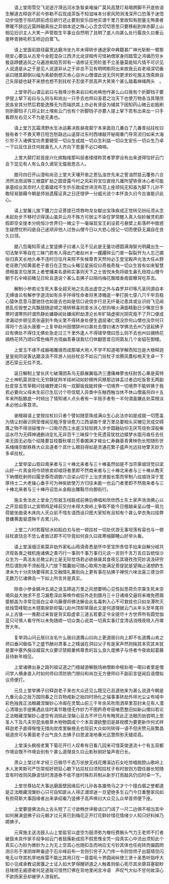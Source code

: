 <!-- { "loadSidebar": true } -->
　　请上堂雨雪交飞泥途泞滑迅河水急智桌难操广莫风高慧灯易暗跨脚不开底依语生解道古释迦不前今弥勒不后现成茶饭不知滋味本分家风罔测浅深开口恐落于迷悟动步怕堕于陷坑顾前虑后欲行还止要到安乐田地实谓千里万里故知有胆量无怖畏者寒暖不辞远近莫辨融真俗之异销本迹之殊心心念念切切思思只要移船到岸赤脚上山相见旧识主人大笑一声管取生平事业自然明了且明了底人向甚么处行履良久曰重云崖畔青狮吼积玉桥边白鹭飞。

　　请上堂面前路径最宽达磨冷坐九年未得转步通途家中典籍甚广神光斩断一臂那晓安心要旨从古至今金鋀混杂江西济北讹谬相传可怪衲僧家身同踏雪之鸿循历穷乡极县蹄健追风之马遍游紫陌芳郊有一语修证无劳阶差不立圣量莫能知凡情不可识见人说道是从之于是见人说道非从之于非总不见有明明剔将出来故我云岩老祖深切垂谕曰随其颠倒以缁为素颠倒想灭肯心自许山僧谓此说无窍何更求妙吃施主饱斋屙自己矢尿疑也疑不来想也想不到拄杖子忍俊不禁高声大笑笑个甚么踏着麻绳两头　。

　　上堂举药山谓云岩曰与我唤沙弥来岩曰和尚唤他作甚么山曰我有个折脚铛子要伊提上挈下岩曰与么则与和尚出一只手去也师曰圣君之治天下也使万物各当其理庶民各安其分然后君能逸豫无为而端拱其上亦必有贤臣为辅其下因知药山微云岩振刷则折脚铛子几将尘封土埋矣云门也有个折脚铛子亦要人提上挈下若有出来出一只手看顾左右见义不为是无勇也。

　　请上堂万瓦霜清野水生冰运筹决胜昼夜靡宁本来面目几番白了几番青拈拄杖曰独有者个不畏天寒日短岂愁路远山遥穿过东村西埭敲开秘阁重门导背流归如来大海引穷子入诸佛宝坊贵要摄受一切众生成就一切众生利益一切众生安乐一切众生乃卓一下曰且住且住何故鼻孔人人齐向下思量不必口喃喃。

　　上堂大颠打趁首座兴化摈黜维那叫屈者缕缕称赏者寥寥设有出来道得恰好云门会下显见有人有么良久谪官无愠我思古人。

　　腊月四日开山澄和尚忌上堂大天壤开凿之恩弘浊世先来之誓油然慈云覆弥六合沛然法雨润等三根震旷劫之圆音露今时之风彩将宝位直授凡庸所望铁骨冰心者可能承基绍业其奈时人恋着嬉戏不生忻乐致成世谛流布范上座顽钝无知虽为脚下儿孙不敢轻易狼藉今朝是师翁遗履证真之日还借伊一分威光说个本怀良久曰今古谁能识此心。

　　请上堂屠儿放下鑯刀立证菩提已烦唇吻龙女献出宝珠疾成正觉转见纷纭须从念未起处步不移时识得溪山虽异云月不殊方可居尘不染在梦常醒入真入俗妙展灵机即假即空全提本分统恒沙世界归一微尘于一毫端现宝王刹设若弓悬壁上影落杯中致惑生疑攒忧积闷是自己迷顽非他人过咎山僧今日以大悲心授记一切而使获无漏自在良久曰领。

　　腊八岊庵知茶请上堂竖拂子曰诸人见不见此是无量功德圆满海智光明藏出生一切法聚平等自在三昧门若有入得此门者赵州关一趯趯碎云门普一裂裂开为人忘己摄俗归真天长地久奉不违时日往月来照不失候尊贵天然何必王登宝殿声光浩大任从野老讴歌乃知黄面老子昔日在正觉山头睹见星辰叹曰奇哉奇哉一切众生皆有如来智慧德相虽言位居其上者誉播美名褒称实事则天下之士皆悦未免将娘生鼻孔扭捏山僧今朝于石伞峰前睹见日轮且道说个甚么击拂子曰隔坞梅花飘暗香南窗曝背吃茶去。

　　解制小参若论生死大事全超天地之先高出虚空之外与森罗并印等凡圣同源自本无缚谁论有解参学道流如有杀手拌得性命者将黑漆桶底一拳打脱七穿八穴千牢百稳心猿休息意马罢驰住也如是去也如是信口说信步行总无纤毫过患其或业识纷飞见闻惑乱任毁誉之风飘鼓随逆顺之境转移喜则爱水沃心怒则嗔火满面精勤日少懈怠日多寒时谓寒热时谓热静处嫌静闹处嫌闹积劫漂沦长年旷隔虚掷光阴究竟不了开口便成渗漏动步顿见乖张逼到牛角尖里不得转身处便生退屈诸仁既没奈何山僧也没奈何只得将个古话头唐塞一上复举赵州因僧辞州曰甚处去僧曰诸方学佛法去州乃竖起拂子曰有佛处不得住无佛处急走过三千里外逢人不得错举僧曰恁么则不去也州曰摘杨花摘杨花师乃颂曰雪色梅开古径幽青春误我忆归休翻思昔日同窗友几个金貂在御楼。

　　上堂玉不琢不成器喝雕琢而成那堪大用人不学不知道喝学解而知岂是大根释迦皇皇宛同说客达磨汲汲不异游人拈拄杖总不如云门拄杖子龙腾凤翥标格天生卓一下透石穿云无往不克。

　　诞日解制上堂长庆七破蒲团系鸟无繇展翼临济三遭痛棒蓼虫枉耐苦心果是英特之士神机莫测变化无穷静犹羚羊挂树动如妙翅抟风移那边钵盂过者边吃饭曾无两副肚皮穿玉笥草鞋问钱塘野渡只有一双脚版我能转换一切境界一切境界不能转换于我若必要向父母未生前已生后讨个符信辊入异类中东触西触当休不休山僧虽将四十五年来所酝酿底一时倾出了情知诸人点头者有一半摇手者有一半何谓虽嫌此处菜根淡未必他山客意浓。

　　谢檀越请上堂按拄杖曰只者个譬如随意珠成满众生心此法亦如是成就一切愿盖为情尘封蔽识网莹缠闻见粗浮訾诽愈力江西湖南千里万里总要相头买帽见货成交碍膺之物不得消镕惟许一口吸尽西江水底汉轻轻跨入步步圆融钻仰无厌笃信弥深般柴运水尽为无碍神通删诗定礼无非百千三昧探个生死遗音犹枕边蝶梦水面月痕任去任来无固无必指个绍隆要旨桂馥秋墀兰芳春圃渊才峻业仁寿巍基青黄映色长短随形世系绳绳宗猷秩秩大众且道者个具什么眼目得如是灵通花繁子盛声光远拄地擎天妙力多卓拄杖。

　　上堂举梁山观曰南来者与三十棒北来者与三十棒虽然如是不当宗乘琅玡觉曰梁山好一片真金将作顽铁卖却琅玡者里即不然南来者与三十棒北来者与三十棒从教天下衲僧贬剥师曰履至尊而调御六合梁山切于上治求贤振长策而宰制八纮琅玡深于宽厚待士二大老操心垂手可为神矣欲使万方归往未能一也云门者里即不然南来者与三十棒北来者与三十棒丹诏忽从金殿出雕鞍尽向御街行。

　　施主舍法衣上堂金刀剪就玉线联成前佛后佛唱和欣欣西土东土家声浩浩佛心以之开显祖意以之宣明鸡足峰前交付未得大庾岭上争取不能今日檀越亲呈山僧一肩允荷披坐曲录木床向人天众前不惜东语西话只图大家知有且知有个甚么举衣角曰挂弊昔嫌黄面叟遗殃千古累儿孙。

　　上堂二六时若履轻冰如蹈白刃与他一顿拄杖一切处优游无事坦荡有容也与一顿拄杖直饶总不恁么者放过即不可毕竟如何良久曰夜寒缩脚睡山好举头看。

　　请上堂溪烟泛紫莫非劫外家私山雨滴青悉是怀中至宝所贵信手拈来自解分岐共济观各类之根机施诸佛之善巧行一事则千事万事归元说一言则千言万言应旨统恒沙众生为一真法友总微尘刹土是无际觉场若必欲昼废其食夜忘其寝孜孜究妙汲汲研穷然后谓到岸不须船筏入门放下瓢囊始可随心取用方能满足菩提犹是望梅止渴想酢生津未为十分庆快要得宾主交融情礼兼到向上更有事在拈拂子禅悦六味法喜三德当供无数万亿诸佛击一下如上所言并是真实。

　　除夜小参金鳞冲五湖之浪玉蹄追万里之风想要明心见性拟思荷负宗乘生死未空境风益大驰求不息习漏愈深此等唤作痴狂外走到腊月三十日诸缘交逼将来难免攒眉蹙额盖为寻常见摇白尘卓乌藤便将佛法解会此名毒刺入心不可救拔也只如龙潭吹灭纸烛雪峰辊出木毬南泉斩却猫儿赵州顶却草屦此又是何道理据云门从年头至年尾将从上古锥一一推勘过来皆是背实蹈虚拿三道五若要正令全提尽十方世界所有圆觉伽蓝只可倩人看守所以未免随顺一切众类心说其一切真实事灯宜清话消残夜晓入丹墀贺大年。

　　复举洞山问云居曰汝名什么居曰道膺山曰向上更道居曰向上即不名道膺山肯之师曰垂问极临下之盛节酬对肃事上之精诚在洞曰父子有是家声然则揣其本究其末犹是寰中塞外施设威容大众要识禁殿重帏尊贵的旨么良久度拂子与侍者今夜收起葛藤且待新年相见。

　　上堂诸佛出身之路列祖证道之门檀越游解脱场衲僧断命根处喝一喝曰者里是僧问学人横身直入时如何师曰须防铁门限曰和尚岂无方便师曰不副前言徒闻后语僧拟议师便打。

　　元旦上堂举拂子曰释迦老子来也大众还见么既见已且道他来为甚么说道今朝是九重元会之辰万国同春之日百物咸新之始四时扬化之端事事转劫外祥光尘尘布域中彩色独我正法眼藏涅槃妙心冷阁在灵鹫山前三千年余风吹雨洒草里苔封未见有人潜心清理出手提撕遇此佳时美节敢借无作妙力不图矜奇夸丽唯愿整旧如新山僧曰若论正法眼藏涅槃妙心虚空有消殒此涅槃心亘古不坏日月有晦冥此正法眼历劫尝明上至圣人下及凡夫穷昆虫极草木物物圆成个个本具谓欲整旧是甚规模为要更新作何式样释迦老子直得惭惶无措向炭库里躲根去也现前大众如何转得一语不但庆赞元辰繁昌祖道庶可与黄面老子出气良久击拂子曰恩波泼地春光远慧照弥天蜡炬高。

　　上堂溪头枫枝老篱下菊花开行人叹希有日看几回来可惜英俊道流十个有五双都作境会既不作境会别有个甚么道理良久曰云影秋刚好蛩声夜已长。

　　肃众上堂过年才经三日做尽千态万状放无线花爆溪边石女吃惊唱脱腔山歌岭上木人发笑斯可严饬常规好把狂心歇下拈拄杖曰须知拄杖子有时放则方圆任器长短随宜有时收则风静波恬时清道泰不收不放时殊形异制从新岁打雨敲风仍旧时卓一下。

　　上堂世尊拈花大事达磨面壁因缘后代儿孙各各雄倚马之才个个擅白眉之誉都道是正法眼藏涅槃妙心只可自知匪从人得正谓顽迷一旦望绝多生云门今日重整家风如有担荷斯大事因缘者出来承绍看乃竖拂子高声唤曰大众见么众举首师便下座。

　　上堂要提佛法向上舌头短了三寸欲畅世谛极谈口门阔了一尺二边俱不相当其中如何展演竖拂子曰元朝才过元宵已到梅花正开灯花鲜妙惜花情绪少人知只好料掉乃掷拂子。

　　元宵施主送法鼓入山上堂盐官以虚空为鼓须弥为椎枉费腕头气力王老师不打者破鼓未具作家手段争如云门者鼓蔟新成现不假思惟全凭一段真实心中流出须知此个真实心为妙为微妙为上为无上空其心也随扣击而响应无亏妙其体也任宛转而偏圆罔测示形于淮阴岸畔垂迹于石伞峰前布一言则引穷子入门传一令则惊师子出窟晴空闪电无以夺其机旱地疾雷不能比其用只在一音震吼十界圆闻纵使三贤十圣悉听指呼大知小见咸承教诏居廛之士证入如大梦得醒研道之人触着则偷心死尽其余隳耳塞聪眇目矬陋无威德者何足道哉可怪然灯佛在背地里闲言冷语　声叹气大似不甘何故深心不欲扬家丑却被伊人泄我机。

